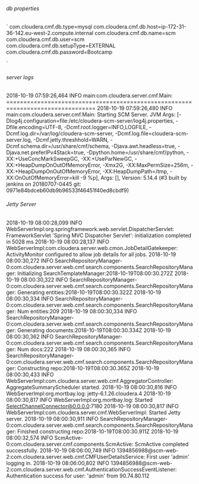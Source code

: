 ###### db properties

`
com.cloudera.cmf.db.type=mysql
com.cloudera.cmf.db.host=ip-172-31-36-142.eu-west-2.compute.internal
com.cloudera.cmf.db.name=scm
com.cloudera.cmf.db.user=scm
com.cloudera.cmf.db.setupType=EXTERNAL
com.cloudera.cmf.db.password=Bootcamp

`

###### server logs 

2018-10-19 07:59:26,464 INFO main:com.cloudera.server.cmf.Main: ================================================================================
2018-10-19 07:59:26,480 INFO main:com.cloudera.server.cmf.Main: Starting SCM Server. JVM Args: [-Dlog4j.configuration=file:/etc/cloudera-scm-server/log4j.properties, -Dfile.encoding=UTF-8, -Dcmf.root.logger=INFO,LOGFILE, -Dcmf.log.dir=/var/log/cloudera-scm-server, -Dcmf.log.file=cloudera-scm-server.log, -Dcmf.jetty.threshhold=WARN, -Dcmf.schema.dir=/usr/share/cmf/schema, -Djava.awt.headless=true, -Djava.net.preferIPv4Stack=true, -Dpython.home=/usr/share/cmf/python, -XX:+UseConcMarkSweepGC, -XX:+UseParNewGC, -XX:+HeapDumpOnOutOfMemoryError, -Xmx2G, -XX:MaxPermSize=256m, -XX:+HeapDumpOnOutOfMemoryError, -XX:HeapDumpPath=/tmp, -XX:OnOutOfMemoryError=kill -9 %p], Args: [], Version: 5.14.4 (#3 built by jenkins on 20180707-0445 git: 0971e84bdceb60db9b96533f46451f40ed8cbdf9)


###### Jetty Server

2018-10-19 08:00:28,099 INFO WebServerImpl:org.springframework.web.servlet.DispatcherServlet: FrameworkServlet 'Spring MVC Dispatcher Servlet': initialization completed in 5028 ms
2018-10-19 08:00:28,137 INFO WebServerImpl:com.cloudera.server.web.cmon.JobDetailGatekeeper: ActivityMonitor configured to allow job details for all jobs.
2018-10-19 08:00:30,272 INFO SearchRepositoryManager-0:com.cloudera.server.web.cmf.search.components.SearchRepositoryManager: Initializing SearchTemplateManager:2018-10-19T08:00:30.272Z
2018-10-19 08:00:30,322 INFO SearchRepositoryManager-0:com.cloudera.server.web.cmf.search.components.SearchRepositoryManager: Generating entities:2018-10-19T08:00:30.322Z
2018-10-19 08:00:30,334 INFO SearchRepositoryManager-0:com.cloudera.server.web.cmf.search.components.SearchRepositoryManager: Num entities:209
2018-10-19 08:00:30,334 INFO SearchRepositoryManager-0:com.cloudera.server.web.cmf.search.components.SearchRepositoryManager: Generating documents:2018-10-19T08:00:30.334Z
2018-10-19 08:00:30,362 INFO SearchRepositoryManager-0:com.cloudera.server.web.cmf.search.components.SearchRepositoryManager: Num docs:222
2018-10-19 08:00:30,365 INFO SearchRepositoryManager-0:com.cloudera.server.web.cmf.search.components.SearchRepositoryManager: Constructing repo:2018-10-19T08:00:30.365Z
2018-10-19 08:00:30,433 INFO WebServerImpl:com.cloudera.server.web.cmf.AggregatorController: AggregateSummaryScheduler started.
2018-10-19 08:00:30,816 INFO WebServerImpl:org.mortbay.log: jetty-6.1.26.cloudera.4
2018-10-19 08:00:30,817 INFO WebServerImpl:org.mortbay.log: Started SelectChannelConnector@0.0.0.0:7180
2018-10-19 08:00:30,817 INFO WebServerImpl:com.cloudera.server.cmf.WebServerImpl: Started Jetty server.
2018-10-19 08:00:30,911 INFO SearchRepositoryManager-0:com.cloudera.server.web.cmf.search.components.SearchRepositoryManager: Finished constructing repo:2018-10-19T08:00:30.911Z
2018-10-19 08:00:32,574 INFO ScmActive-0:com.cloudera.server.cmf.components.ScmActive: ScmActive completed successfully.
2018-10-19 08:06:00,749 INFO 1394856988@scm-web-2:com.cloudera.server.web.cmf.CMFUserDetailsService: First user 'admin' logging in.
2018-10-19 08:06:00,802 INFO 1394856988@scm-web-2:com.cloudera.server.web.cmf.AuthenticationSuccessEventListener: Authentication success for user: 'admin' from 90.74.80.112
